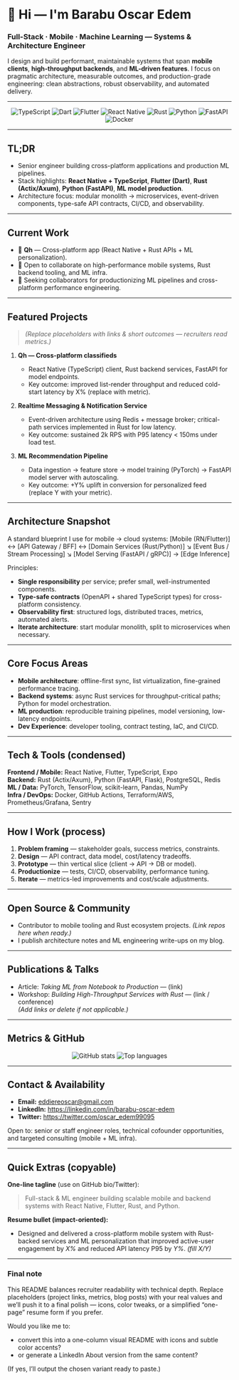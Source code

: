 # 👋 Hi — I'm **Barabu Oscar Edem**

### Full-Stack · Mobile · Machine Learning — Systems & Architecture Engineer

I design and build performant, maintainable systems that span **mobile clients**, **high-throughput backends**, and **ML-driven features**. I focus on pragmatic architecture, measurable outcomes, and production-grade engineering: clean abstractions, robust observability, and automated delivery.

---

<!-- Quick badges -->
<p align="center">
  <img alt="TypeScript" src="https://img.shields.io/badge/TypeScript-3178C6?style=for-the-badge&logo=typescript&logoColor=white" />
  <img alt="Dart" src="https://img.shields.io/badge/Dart-0175C2?style=for-the-badge&logo=dart&logoColor=white" />
  <img alt="Flutter" src="https://img.shields.io/badge/Flutter-02569B?style=for-the-badge&logo=flutter&logoColor=white" />
  <img alt="React Native" src="https://img.shields.io/badge/React_Native-20232A?style=for-the-badge&logo=react&logoColor=61DAFB" />
  <img alt="Rust" src="https://img.shields.io/badge/Rust-000000?style=for-the-badge" />
  <img alt="Python" src="https://img.shields.io/badge/Python-3776AB?style=for-the-badge&logo=python&logoColor=white" />
  <img alt="FastAPI" src="https://img.shields.io/badge/FastAPI-009688?style=for-the-badge&logo=fastapi&logoColor=white" />
  <img alt="Docker" src="https://img.shields.io/badge/Docker-2496ED?style=for-the-badge&logo=docker&logoColor=white" />
</p>

---

## TL;DR
- Senior engineer building cross-platform applications and production ML pipelines.  
- Stack highlights: **React Native + TypeScript**, **Flutter (Dart)**, **Rust (Actix/Axum)**, **Python (FastAPI)**, **ML model production**.  
- Architecture focus: modular monolith → microservices, event-driven components, type-safe API contracts, CI/CD, and observability.

---

## Current Work
- 🔭 **Qh** — Cross-platform app (React Native + Rust APIs + ML personalization).  
- 👯 Open to collaborate on high-performance mobile systems, Rust backend tooling, and ML infra.  
- 🤝 Seeking collaborators for productionizing ML pipelines and cross-platform performance engineering.

---

## Featured Projects
> *(Replace placeholders with links & short outcomes — recruiters read metrics.)*

1. **Qh — Cross-platform classifieds**  
   - React Native (TypeScript) client, Rust backend services, FastAPI for model endpoints.  
   - Key outcome: improved list-render throughput and reduced cold-start latency by X% (replace with metric).

2. **Realtime Messaging & Notification Service**  
   - Event-driven architecture using Redis + message broker; critical-path services implemented in Rust for low latency.  
   - Key outcome: sustained 2k RPS with P95 latency < 150ms under load test.

3. **ML Recommendation Pipeline**  
   - Data ingestion → feature store → model training (PyTorch) → FastAPI model server with autoscaling.  
   - Key outcome: +Y% uplift in conversion for personalized feed (replace Y with your metric).

---

## Architecture Snapshot
A standard blueprint I use for mobile → cloud systems:
[Mobile (RN/Flutter)] ↔ [API Gateway / BFF] ↔ [Domain Services (Rust/Python)]
↘
[Event Bus / Stream Processing]
↘
[Model Serving (FastAPI / gRPC)] → [Edge Inference]

Principles:
- **Single responsibility** per service; prefer small, well-instrumented components.  
- **Type-safe contracts** (OpenAPI + shared TypeScript types) for cross-platform consistency.  
- **Observability first**: structured logs, distributed traces, metrics, automated alerts.  
- **Iterate architecture**: start modular monolith, split to microservices when necessary.

---

## Core Focus Areas
- **Mobile architecture**: offline-first sync, list virtualization, fine-grained performance tracing.  
- **Backend systems**: async Rust services for throughput-critical paths; Python for model orchestration.  
- **ML production**: reproducible training pipelines, model versioning, low-latency endpoints.  
- **Dev Experience**: developer tooling, contract testing, IaC, and CI/CD.

---

## Tech & Tools (condensed)
**Frontend / Mobile:** React Native, Flutter, TypeScript, Expo  
**Backend:** Rust (Actix/Axum), Python (FastAPI, Flask), PostgreSQL, Redis  
**ML / Data:** PyTorch, TensorFlow, scikit-learn, Pandas, NumPy  
**Infra / DevOps:** Docker, GitHub Actions, Terraform/AWS, Prometheus/Grafana, Sentry

---

## How I Work (process)
1. **Problem framing** — stakeholder goals, success metrics, constraints.  
2. **Design** — API contract, data model, cost/latency tradeoffs.  
3. **Prototype** — thin vertical slice (client → API → DB or model).  
4. **Productionize** — tests, CI/CD, observability, performance tuning.  
5. **Iterate** — metrics-led improvements and cost/scale adjustments.

---

## Open Source & Community
- Contributor to mobile tooling and Rust ecosystem projects. *(Link repos here when ready.)*  
- I publish architecture notes and ML engineering write-ups on my blog.

---

## Publications & Talks
- Article: *Taking ML from Notebook to Production* — (link)  
- Workshop: *Building High-Throughput Services with Rust* — (link / conference)  
*(Add links or delete if not applicable.)*

---

## Metrics & GitHub
<p align="center">
  <img src="https://github-readme-stats.vercel.app/api?username=oscaredem&show_icons=true&theme=radical" alt="GitHub stats" />
  <img src="https://github-readme-stats.vercel.app/api/top-langs/?username=oscaredem&layout=compact&theme=radical" alt="Top languages" />
</p>

---

## Contact & Availability
- **Email:** eddiereoscar@gmail.com  
- **LinkedIn:** https://linkedin.com/in/barabu-oscar-edem  
- **Twitter:** https://twitter.com/oscar_edem99095

Open to: senior or staff engineer roles, technical cofounder opportunities, and targeted consulting (mobile + ML infra).

---

## Quick Extras (copyable)
**One-line tagline** (use on GitHub bio/Twitter):  
> Full-stack & ML engineer building scalable mobile and backend systems with React Native, Flutter, Rust, and Python.

**Resume bullet (impact-oriented):**  
- Designed and delivered a cross-platform mobile system with Rust-backed services and ML personalization that improved active-user engagement by _X%_ and reduced API latency P95 by _Y%_. *(fill X/Y)*

---

### Final note
This README balances recruiter readability with technical depth. Replace placeholders (project links, metrics, blog posts) with your real values and we’ll push it to a final polish — icons, color tweaks, or a simplified “one-page” resume form if you prefer.

Would you like me to:
- convert this into a one-column visual README with icons and subtle color accents?  
- or generate a LinkedIn About version from the same content?

(If yes, I’ll output the chosen variant ready to paste.)




